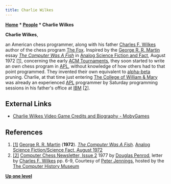 ```yaml
---
title: Charlie Wilkes
---
```

**[Home](Home "Home") * [People](People "People") * Charlie Wilkes**

**Charlie Wilkes**,

an American chess programmer, along with his father [Charles F. Wilkes](Charles_F._Wilkes "Charles F. Wilkes") author of the chess program [The Fox](The_Fox "The Fox").
Inspired by the [George R. R. Martin](Category:George_R._R._Martin "Category:George R. R. Martin") essay *[The Computer Was A Fish](</CCCP_(US)#TheComputerWasAFish> "CCCP (US)")* in [Analog Science Fiction and Fact](https://en.wikipedia.org/wiki/Analog_Science_Fiction_and_Fact), August 1972 <a id="cite-note-1" href="#cite-ref-1">[1]</a>, concerning the early [ACM Tournaments](ACM_1971 "ACM 1971"),
they soon started to write an own chess program in [APL](index.php?title=APL&action=edit&redlink=1 "APL (page does not exist)"), without knowledge of how others had to that point programmed.
They invented their own equivalent to [alpha-beta](Alpha-Beta "Alpha-Beta") pruning. Charlie, at that time just entering [The College of William & Mary](https://en.wikipedia.org/wiki/The_College_of_William_%26_Mary) was already an experienced [APL](index.php?title=APL&action=edit&redlink=1 "APL (page does not exist)") programmer by Saturday programming sessions in his father's office at [IBM](index.php?title=IBM&action=edit&redlink=1 "IBM (page does not exist)") <a id="cite-note-2" href="#cite-ref-2">[2]</a>.

## External Links

- [Charlie Wilkes Video Game Credits and Biography - MobyGames](https://www.mobygames.com/developer/sheet/view/developerId,1011129/)

## References

1. <a id="cite-ref-1" href="#cite-note-1">[1]</a> [George R. R. Martin](Category:George_R._R._Martin "Category:George R. R. Martin") (**1972**). *[The Computer Was A Fish](</CCCP_(US)#TheComputerWasAFish> "CCCP (US)")*. [Analog Science Fiction/Science Fact, August 1972](http://www.isfdb.org/cgi-bin/pl.cgi?57064)
1. <a id="cite-ref-2" href="#cite-note-2">[2]</a> [Computer Chess Newsletter, Issue 2](https://www.computerhistory.org/chess/doc-431614f6d6b8e/) 1977 by [Douglas Penrod](Douglas_Penrod "Douglas Penrod"), letter by [Charles F. Wilkes](Charles_F._Wilkes "Charles F. Wilkes") pp. 6-9, Courtesy of [Peter Jennings](Peter_Jennings "Peter Jennings"), hosted by the [The Computer History Museum](The_Computer_History_Museum "The Computer History Museum")

**[Up one level](People "People")**

